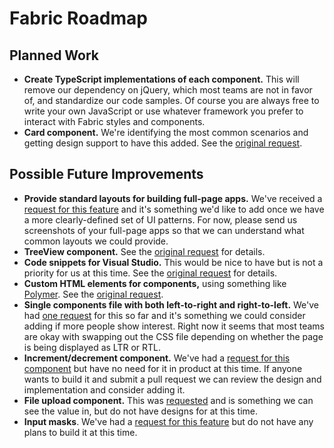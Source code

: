 # Fabric Roadmap

## Planned Work
- **Create TypeScript implementations of each component.** This will remove our dependency on jQuery, which most teams are not in favor of, and standardize our code samples. Of course you are always free to write your own JavaScript or use whatever framework you prefer to interact with Fabric styles and components.
- **Card component.** We're identifying the most common scenarios and getting design support to have this added. See the [original request](https://github.com/OfficeDev/Office-UI-Fabric/issues/152).

## Possible Future Improvements
- **Provide standard layouts for building full-page apps.** We've received a [request for this feature](https://github.com/OfficeDev/Office-UI-Fabric/issues/284) and it's something we'd like to add once we have a more clearly-defined set of UI patterns. For now, please send us screenshots of your full-page apps so that we can understand what common layouts we could provide.
- **TreeView component.** See the [original request](https://github.com/OfficeDev/Office-UI-Fabric/issues/238) for details.
- **Code snippets for Visual Studio.** This would be nice to have but is not a priority for us at this time. See the [original request](https://github.com/OfficeDev/Office-UI-Fabric/issues/233) for details.
- **Custom HTML elements for components,** using something like [Polymer](https://www.polymer-project.org/). See the [original request](https://github.com/OfficeDev/Office-UI-Fabric/issues/223).
- **Single components file with both left-to-right and right-to-left.** We've had [one request](https://github.com/OfficeDev/Office-UI-Fabric/issues/210) for this so far and it's something we could consider adding if more people show interest. Right now it seems that most teams are okay with swapping out the CSS file depending on whether the page is being displayed as LTR or RTL.
- **Increment/decrement component.** We've had a [request for this component](https://github.com/OfficeDev/Office-UI-Fabric/issues/196) but have no need for it in product at this time. If anyone wants to build it and submit a pull request we can review the design and implementation and consider adding it.
- **File upload component.** This was [requested](https://github.com/OfficeDev/Office-UI-Fabric/issues/134) and is something we can see the value in, but do not have designs for at this time.
- **Input masks**. We've had a [request for this feature](https://github.com/OfficeDev/Office-UI-Fabric/issues/133) but do not have any plans to build it at this time.
